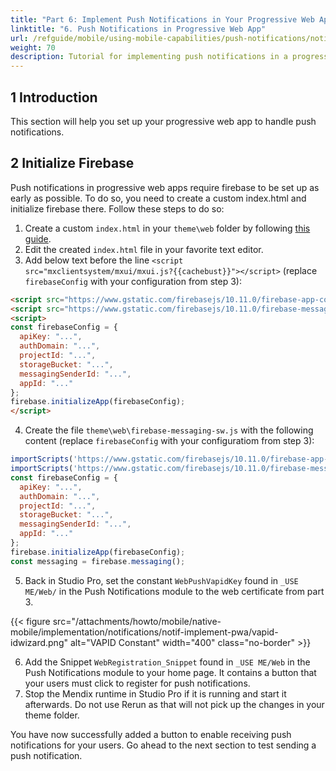 ```yaml
---
title: "Part 6: Implement Push Notifications in Your Progressive Web App"
linktitle: "6. Push Notifications in Progressive Web App"
url: /refguide/mobile/using-mobile-capabilities/push-notifications/notif-implement-pwa/
weight: 70
description: Tutorial for implementing push notifications in a progressive web app.
---
```


## 1 Introduction

This section will help you set up your progressive web app to handle push notifications.

## 2 Initialize Firebase

Push notifications in progressive web apps require firebase to be set up as early as possible. To do so, you need to create a custom index.html and initialize firebase there. Follow these steps to do so:

1. Create a custom `index.html` in your `theme\web` folder by following [this guide](/howto/front-end/customize-styling-new/#custom-web).
2. Edit the created `index.html` file in your favorite text editor.
3. Add below text before the line `<script src="mxclientsystem/mxui/mxui.js?{{cachebust}}"></script>` (replace `firebaseConfig` with your configuration from step 3):

```html
<script src="https://www.gstatic.com/firebasejs/10.11.0/firebase-app-compat.js"></script>
<script src="https://www.gstatic.com/firebasejs/10.11.0/firebase-messaging-compat.js"></script>
<script>
const firebaseConfig = {
  apiKey: "...",
  authDomain: "...",
  projectId: "...",
  storageBucket: "...",
  messagingSenderId: "...",
  appId: "..."
};
firebase.initializeApp(firebaseConfig);
</script>
```

4. Create the file `theme\web\firebase-messaging-sw.js` with the following content (replace `firebaseConfig` with your configuratiom from step 3):

```js
importScripts('https://www.gstatic.com/firebasejs/10.11.0/firebase-app-compat.js');
importScripts('https://www.gstatic.com/firebasejs/10.11.0/firebase-messaging-compat.js');
const firebaseConfig = {
  apiKey: "...",
  authDomain: "...",
  projectId: "...",
  storageBucket: "...",
  messagingSenderId: "...",
  appId: "..."
};
firebase.initializeApp(firebaseConfig);
const messaging = firebase.messaging();
```

5. Back in Studio Pro, set the constant `WebPushVapidKey` found in `_USE ME/Web/` in the Push Notifications module to the web certificate from part 3.

{{< figure src="/attachments/howto/mobile/native-mobile/implementation/notifications/notif-implement-pwa/vapid-idwizard.png" alt="VAPID Constant"   width="400"  class="no-border" >}}

6. Add the Snippet `WebRegistration_Snippet` found in `_USE ME/Web` in the Push Notifications module to your home page. It contains a button that your users must click to register for push notifications.
7. Stop the Mendix runtime in Studio Pro if it is running and start it afterwards. Do not use Rerun as that will not pick up the changes in your theme folder.

You have now successfully added a button to enable receiving push notifications for your users. Go ahead to the next section to test sending a push notification.
